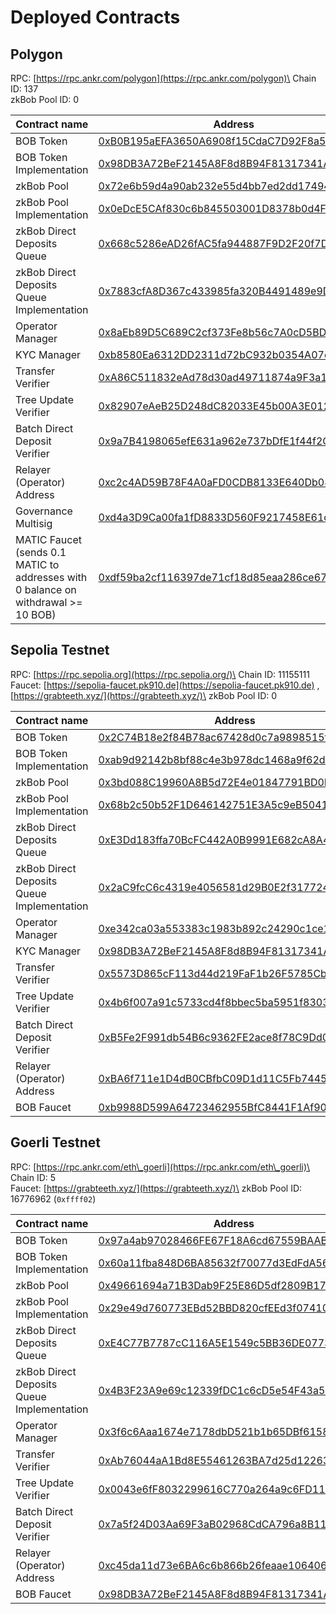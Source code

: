 # Deployed Contracts

## Polygon

RPC: [https://rpc.ankr.com/polygon](https://rpc.ankr.com/polygon)\
Chain ID: 137\
zkBob Pool ID: 0

| Contract name                                                                      | Address                                                                                                                  |
| ---------------------------------------------------------------------------------- | ------------------------------------------------------------------------------------------------------------------------ |
| BOB Token                                                                          | [0xB0B195aEFA3650A6908f15CdaC7D92F8a5791B0B](https://polygonscan.com/address/0xB0B195aEFA3650A6908f15CdaC7D92F8a5791B0B) |
| BOB Token Implementation                                                           | [0x98DB3A72BeF2145A8F8d8B94F81317341Af2b08C](https://polygonscan.com/address/0x98DB3A72BeF2145A8F8d8B94F81317341Af2b08C) |
| zkBob Pool                                                                         | [0x72e6b59d4a90ab232e55d4bb7ed2dd17494d62fb](https://polygonscan.com/address/0x72e6b59d4a90ab232e55d4bb7ed2dd17494d62fb) |
| zkBob Pool Implementation                                                          | [0x0eDcE5CAf830c6b845503001D8378b0d4F3b89bB](https://polygonscan.com/address/0x0edce5caf830c6b845503001d8378b0d4f3b89bb) |
| zkBob Direct Deposits Queue                                                        | [0x668c5286eAD26fAC5fa944887F9D2F20f7DDF289](https://polygonscan.com/address/0x668c5286ead26fac5fa944887f9d2f20f7ddf289) |
| zkBob Direct Deposits Queue Implementation                                         | [0x7883cfA8D367c433985fa320B4491489e9D3F6cD](https://polygonscan.com/address/0x7883cfa8d367c433985fa320b4491489e9d3f6cd) |
| Operator Manager                                                                   | [0x8aEb89D5C689C2cf373Fe8b56c7A0cD5BDc74CE6](https://polygonscan.com/address/0x8aEb89D5C689C2cf373Fe8b56c7A0cD5BDc74CE6) |
| KYC Manager                                                                        | [0xb8580Ea6312DD2311d72bC932b0354A07d974138](https://polygonscan.com/address/0xb8580ea6312dd2311d72bc932b0354a07d974138) |
| Transfer Verifier                                                                  | [0xA86C511832eAd78d30ad49711874a9F3a1dfb840](https://polygonscan.com/address/0xa86c511832ead78d30ad49711874a9f3a1dfb840) |
| Tree Update Verifier                                                               | [0x82907eAeB25D248dC82033E45b00A3E012Ba2d0D](https://polygonscan.com/address/0x82907eAeB25D248dC82033E45b00A3E012Ba2d0D) |
| Batch Direct Deposit Verifier                                                      | [0x9a7B4198065efE631a962e737bDfE1f44f2CB3EE](https://polygonscan.com/address/0x9a7b4198065efe631a962e737bdfe1f44f2cb3ee) |
| Relayer (Operator) Address                                                         | [0xc2c4AD59B78F4A0aFD0CDB8133E640Db08Fa5b90](https://polygonscan.com/address/0xc2c4AD59B78F4A0aFD0CDB8133E640Db08Fa5b90) |
| Governance Multisig                                                                | [0xd4a3D9Ca00fa1fD8833D560F9217458E61c446d8](https://polygonscan.com/address/0xd4a3D9Ca00fa1fD8833D560F9217458E61c446d8) |
| MATIC Faucet (sends 0.1 MATIC to addresses with 0 balance on withdrawal >= 10 BOB) | [0xdf59ba2cf116397de71cf18d85eaa286ce6759ba](https://polygonscan.com/address/0xdf59ba2cf116397de71cf18d85eaa286ce6759ba) |

## Sepolia Testnet

RPC: [https://rpc.sepolia.org](https://rpc.sepolia.org/)\
Chain ID: 11155111\
Faucet: [https://sepolia-faucet.pk910.de](https://sepolia-faucet.pk910.de) , [https://grabteeth.xyz/](https://grabteeth.xyz/)\
zkBob Pool ID: 0

| Contract name                              | Address                                                                                                                                        |
| ------------------------------------------ | ---------------------------------------------------------------------------------------------------------------------------------------------- |
| BOB Token                                  | [0x2C74B18e2f84B78ac67428d0c7a9898515f0c46f](https://sepolia.etherscan.io/token/0x2c74b18e2f84b78ac67428d0c7a9898515f0c46f)                    |
| BOB Token Implementation                   | [0xab9d92142b8bf88c4e3b978dc1468a9f62d43de2](https://sepolia.etherscan.io/address/0xab9d92142b8bf88c4e3b978dc1468a9f62d43de2#code)             |
| zkBob Pool                                 | [0x3bd088C19960A8B5d72E4e01847791BD0DD1C9E6](https://sepolia.etherscan.io/address/0x3bd088c19960a8b5d72e4e01847791bd0dd1c9e6)                  |
| zkBob Pool Implementation                  | [0x68b2c50b52F1D646142751E3A5c9eB5041ff2094](https://sepolia.etherscan.io/address/0x68b2c50b52F1D646142751E3A5c9eB5041ff2094)                  |
| zkBob Direct Deposits Queue                | [0xE3Dd183ffa70BcFC442A0B9991E682cA8A442Ade](https://sepolia.etherscan.io/address/0xE3Dd183ffa70BcFC442A0B9991E682cA8A442Ade)                  |
| zkBob Direct Deposits Queue Implementation | [0x2aC9fcC6c4319e4056581d29B0E2f3177246b5F4](https://sepolia.etherscan.io/address/0x2aC9fcC6c4319e4056581d29B0E2f3177246b5F4)                  |
| Operator Manager                           | [0xe342ca03a553383c1983b892c24290c1ce1b614f](https://sepolia.etherscan.io/address/0xe342ca03a553383c1983b892c24290c1ce1b614f)                  |
| KYC Manager                                | [0x98DB3A72BeF2145A8F8d8B94F81317341Af2b08C](https://sepolia.etherscan.io/address/0x98DB3A72BeF2145A8F8d8B94F81317341Af2b08C)                  |
| Transfer Verifier                          | [0x5573D865cF113d44d219FaF1b26F5785Cb2eA3EE](https://sepolia.etherscan.io/address/0x5573D865cF113d44d219FaF1b26F5785Cb2eA3EE)                  |
| Tree Update Verifier                       | [0x4b6f007a91c5733cd4f8bbec5ba5951f8303cdab](https://sepolia.etherscan.io/address/0x4b6f007a91c5733cd4f8bbec5ba5951f8303cdab)                  |
| Batch Direct Deposit Verifier              | [0xB5Fe2F991db54B6c9362FE2ace8f78C9Dd05277e](https://sepolia.etherscan.io/address/0xB5Fe2F991db54B6c9362FE2ace8f78C9Dd05277e)                  |
| Relayer (Operator) Address                 | [0xBA6f711e1D4dB0CBfbC09D1d11C5Fb7445160673](https://sepolia.etherscan.io/address/0xba6f711e1d4db0cbfbc09d1d11c5fb7445160673)                  |
| BOB Faucet                                 | [0xb9988D599A64723462955BfC8441F1Af90335796](https://sepolia.etherscan.io/address/0xb9988D599A64723462955BfC8441F1Af90335796#writeContract#F1) |

## Goerli Testnet

RPC: [https://rpc.ankr.com/eth\_goerli](https://rpc.ankr.com/eth\_goerli)\
Chain ID: 5\
Faucet: [https://grabteeth.xyz/](https://grabteeth.xyz/)\
zkBob Pool ID: 16776962 (`0xffff02`)

| Contract name                              | Address                                                                                                                                       |
| ------------------------------------------ | --------------------------------------------------------------------------------------------------------------------------------------------- |
| BOB Token                                  | [0x97a4ab97028466FE67F18A6cd67559BAABE391b8](https://goerli.etherscan.io/address/0x97a4ab97028466FE67F18A6cd67559BAABE391b8)                  |
| BOB Token Implementation                   | [0x60a11fba848D6BA85632f70077d3EdFdA5678087](https://goerli.etherscan.io/address/0x60a11fba848D6BA85632f70077d3EdFdA5678087)                  |
| zkBob Pool                                 | [0x49661694a71B3Dab9F25E86D5df2809B170c56E6](https://goerli.etherscan.io/address/0x49661694a71B3Dab9F25E86D5df2809B170c56E6)                  |
| zkBob Pool Implementation                  | [0x29e49d760773EBd52BBD820cfEEd3f07410f2De1](https://goerli.etherscan.io/address/0x29e49d760773EBd52BBD820cfEEd3f07410f2De1)                  |
| zkBob Direct Deposits Queue                | [0xE4C77B7787cC116A5E1549c5BB36DE07732100Bb](https://goerli.etherscan.io/address/0xE4C77B7787cC116A5E1549c5BB36DE07732100Bb)                  |
| zkBob Direct Deposits Queue Implementation | [0x4B3F23A9e69c12339fDC1c6cD5e54F43a5CFcDb0](https://goerli.etherscan.io/address/0x4B3F23A9e69c12339fDC1c6cD5e54F43a5CFcDb0)                  |
| Operator Manager                           | [0x3f6c6Aaa1674e7178dbD521b1b65DBf61580F00d](https://goerli.etherscan.io/address/0x3f6c6Aaa1674e7178dbD521b1b65DBf61580F00d)                  |
| Transfer Verifier                          | [0xAb76044aA1Bd8E55461263BA7d25d122638DAD6d](https://goerli.etherscan.io/address/0xAb76044aA1Bd8E55461263BA7d25d122638DAD6d)                  |
| Tree Update Verifier                       | [0x0043e6fF8032299616C770a264a9c6FD1157EF48](https://goerli.etherscan.io/address/0x0043e6fF8032299616C770a264a9c6FD1157EF48)                  |
| Batch Direct Deposit Verifier              | [0x7a5f24D03Aa69F3aB02968CdCA796a8B11E2527d](https://goerli.etherscan.io/address/0x7a5f24D03Aa69F3aB02968CdCA796a8B11E2527d)                  |
| Relayer (Operator) Address                 | [0xc45da11d73e6BA6c6b866b26feaae106406D95b5](https://goerli.etherscan.io/address/0xc45da11d73e6ba6c6b866b26feaae106406d95b5)                  |
| BOB Faucet                                 | [0x98DB3A72BeF2145A8F8d8B94F81317341Af2b08C](https://goerli.etherscan.io/address/0x98db3a72bef2145a8f8d8b94f81317341af2b08c#writeContract#F1) |
